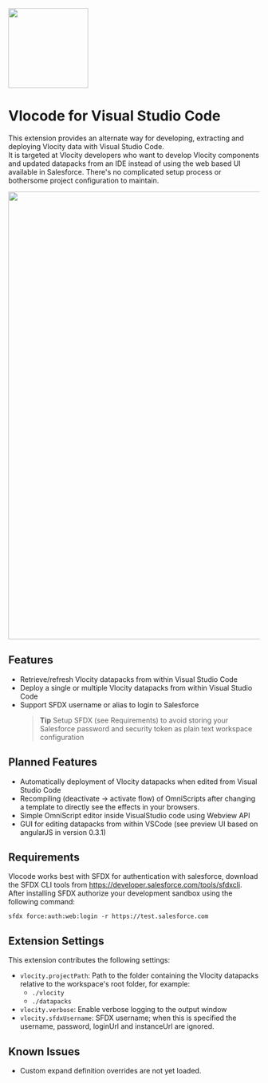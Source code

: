 <img src="https://raw.githubusercontent.com/Codeneos/vlocode/master/resources/logo1.png" height="160">

# Vlocode for Visual Studio Code

This extension provides an alternate way for developing, extracting and deploying Vlocity data with Visual Studio Code.  
It is targeted at Vlocity developers who want to develop Vlocity components and updated datapacks from an IDE instead of using the web based UI available in Salesforce.
There's no complicated setup process or bothersome project configuration to maintain.

<img src="https://raw.githubusercontent.com/Codeneos/vlocode/master/resources/refreshDatapack.gif" width="898">

## Features

* Retrieve/refresh Vlocity datapacks from within Visual Studio Code
* Deploy a single or multiple Vlocity datapacks from within Visual Studio Code
* Support SFDX username or alias to login to Salesforce
  > **Tip** Setup SFDX (see Requirements) to avoid storing your Salesforce password and security token as plain text workspace configuration

## Planned Features

* Automatically deployment of Vlocity datapacks when edited from Visual Studio Code
* Recompiling (deactivate -> activate flow) of OmniScripts after changing a template to directly see the effects in your browsers.
* Simple OmniScript editor inside VisualStudio code using Webview API
* GUI for editing datapacks from within VSCode (see preview UI based on angularJS in version 0.3.1)

## Requirements

Vlocode works best with SFDX for authentication with salesforce, download the SFDX CLI tools from <https://developer.salesforce.com/tools/sfdxcli>. 
After installing SFDX authorize your development sandbox using the following command:
```
sfdx force:auth:web:login -r https://test.salesforce.com
```

## Extension Settings

This extension contributes the following settings:

* `vlocity.projectPath`: Path to the folder containing the Vlocity datapacks relative to the workspace's root folder, for example:
  - `./vlocity`
  - `./datapacks`
* `vlocity.verbose`: Enable verbose logging to the output window
* `vlocity.sfdxUsername`: SFDX username; when this is specified the username, password, loginUrl and instanceUrl are ignored.

## Known Issues

* Custom expand definition overrides are not yet loaded.